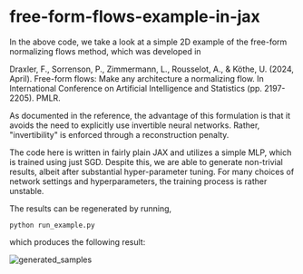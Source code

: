 # free-form-flows-example-in-jax

In the above code, we take a look at a simple 2D example of the free-form normalizing flows method, which was developed in

Draxler, F., Sorrenson, P., Zimmermann, L., Rousselot, A., & Köthe, U. (2024, April). 
Free-form flows: Make any architecture a normalizing flow. 
In International Conference on Artificial Intelligence and Statistics (pp. 2197-2205). PMLR.

As documented in the reference, the advantage of this formulation is that it avoids the need to explicitly use
invertible neural networks. Rather, "invertibility" is enforced through a reconstruction penalty.

The code here is written in fairly plain JAX and utilizes a simple MLP, which is trained using just SGD. 
Despite this, we are able to generate non-trivial results, albeit after substantial hyper-parameter tuning.
For many choices of network settings and hyperparameters, the training process is rather unstable.

The results can be regenerated by running,

```
python run_example.py
```

which produces the following result:

![generated_samples](https://github.com/user-attachments/assets/64a96a7e-cea4-4d66-ba08-86779f2e1cb1)
